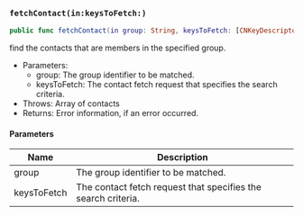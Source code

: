 ### `fetchContact(in:keysToFetch:)`

```swift
public func fetchContact(in group: String, keysToFetch: [CNKeyDescriptor] = [CNContactVCardSerialization.descriptorForRequiredKeys()]) throws -> [CNContact]
```

find the contacts that are members in the specified group.
- Parameters:
  - group: The group identifier to be matched.
  - keysToFetch: The contact fetch request that specifies the search criteria.
- Throws: Array  of contacts
- Returns: Error information, if an error occurred.

#### Parameters

| Name | Description |
| ---- | ----------- |
| group | The group identifier to be matched. |
| keysToFetch | The contact fetch request that specifies the search criteria. |